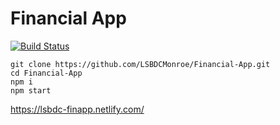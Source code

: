 # Financial App <br>
[![Build Status](https://travis-ci.org/{LSBDCMonroe}/{Financial-App}.png?branch=master)](https://travis-ci.org/{LSBDCMonroe}/{Financial-App})

```
git clone https://github.com/LSBDCMonroe/Financial-App.git
cd Financial-App
npm i
npm start
```

https://lsbdc-finapp.netlify.com/
